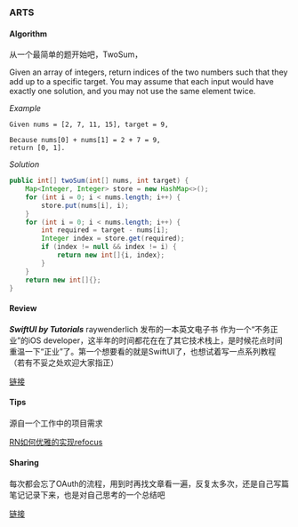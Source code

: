 ### ARTS

#### Algorithm

从一个最简单的题开始吧，TwoSum，

Given an array of integers, return indices of the two numbers such that they add up to a specific target.
You may assume that each input would have exactly one solution, and you may not use the same element twice.

*Example*

```
Given nums = [2, 7, 11, 15], target = 9,

Because nums[0] + nums[1] = 2 + 7 = 9,
return [0, 1].
```

*Solution*

```java
public int[] twoSum(int[] nums, int target) {
	Map<Integer, Integer> store = new HashMap<>();
	for (int i = 0; i < nums.length; i++) {
		store.put(nums[i], i);
	}
	for (int i = 0; i < nums.length; i++) {
		int required = target - nums[i];
		Integer index = store.get(required);
		if (index != null && index != i) {
			return new int[]{i, index};
		}
	}
	return new int[]{};
}
```

#### Review

***SwiftUI by Tutorials*** raywenderlich 发布的一本英文电子书
作为一个“不务正业”的iOS developer，这半年的时间都花在在了其它技术栈上，是时候花点时间重温一下“正业”了。第一个想要看的就是SwiftUI了，也想试着写一点系列教程（若有不妥之处欢迎大家指正）

[链接](https://www.jianshu.com/p/2569e3bd04c2)

#### Tips

源自一个工作中的项目需求

[RN如何优雅的实现refocus](https://www.jianshu.com/p/ee660e567e26)

#### Sharing

每次都会忘了OAuth的流程，用到时再找文章看一遍，反复太多次，还是自己写篇笔记记录下来，也是对自己思考的一个总结吧

[链接](https://www.jianshu.com/p/df42b5a10505)



